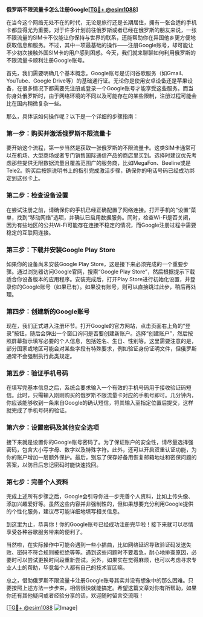 **俄罗斯不限流量卡怎么注册Google[[TG💪+ @esim1088](https://t.me/s/esim1088)]**

在当今这个网络无处不在的时代，无论是旅行还是长期居住，拥有一张合适的手机卡都显得尤为重要。对于许多计划前往俄罗斯或者已经在俄罗斯的朋友来说，一张不限流量的SIM卡不仅能让你保持与世界的联系，还能帮助你在异国他乡更方便地获取信息和服务。不过，其中一项最基础的操作——注册Google账号，却可能让不少初次接触外国SIM卡的用户感到困惑。今天，我们就来聊聊如何利用俄罗斯的不限流量卡顺利注册Google账号。

首先，我们需要明确几个基本概念。Google账号是访问谷歌服务（如Gmail、YouTube、Google Drive等）的基础通行证。无论你是使用安卓设备还是苹果设备，在很多情况下都需要先注册或登录一个Google账号才能享受这些服务。而当你身处俄罗斯时，由于网络环境的不同以及可能存在的某些限制，注册过程可能会比在国内稍微复杂一些。

那么，具体该如何操作呢？以下是一个详细的步骤指南：

### 第一步：购买并激活俄罗斯不限流量卡

要开始这个流程，第一步当然是获取一张俄罗斯的不限流量卡。这类SIM卡通常可以在机场、大型商场或者专门销售国际通信产品的商店里买到。选择时建议优先考虑那些提供无限数据流量且覆盖范围广的服务商，比如MegaFon、Beeline或是Tele2。购买后按照说明书上的指引完成激活步骤，确保你的电话号码已经成功绑定到这张卡上。

### 第二步：检查设备设置

在尝试注册之前，请确保你的手机已经正确配置了网络连接。打开手机的“设置”菜单，找到“移动网络”选项，并确认已启用数据服务。同时，检查Wi-Fi是否关闭，因为有些地区的公共Wi-Fi可能存在连接不稳定的情况，而Google注册过程中需要稳定的互联网连接。

### 第三步：下载并安装Google Play Store

如果你的设备尚未安装Google Play Store，这是接下来必须完成的一个重要步骤。通过浏览器访问Google官网，搜索“Google Play Store”，然后根据提示下载适合你设备版本的应用程序。安装完成后，打开Play Store进行初始化设置，并登录你的Google账号（如果已有）。如果没有账号，则可以直接跳过此步，稍后再处理。

### 第四步：创建新的Google账号

现在，我们正式进入注册环节。打开Google的官方网站，点击页面右上角的“登录”按钮，随后会弹出一个窗口询问是否要创建新账户。选择“创建账户”，然后按照屏幕指示填写必要的个人信息，包括姓名、生日、性别等。这里需要注意的是，部分国家或地区可能会对某些字段有特殊要求，例如验证身份证明文件，但俄罗斯通常不会强制执行此类规定。

### 第五步：验证手机号码

在填写完基本信息之后，系统会要求输入一个有效的手机号码用于接收验证码短信。此时，只需输入刚刚购买的俄罗斯不限流量卡对应的手机号即可。几分钟内，你应该能够收到一条来自Google的确认短信，将其输入至指定位置后提交，这样就完成了手机号码的验证。

### 第六步：设置密码及其他安全选项

接下来就是设置你的Google账号密码了。为了保证账户的安全性，请尽量选择强密码，包含大小写字母、数字以及特殊字符。此外，还可以开启双重认证功能，为你的账户增加一层额外保护。最后，别忘了保存好备用恢复邮箱地址和密保问题的答案，以防日后忘记密码时能快速找回。

### 第七步：完善个人资料

完成上述所有步骤之后，Google会引导你进一步完善个人资料，比如上传头像、添加兴趣爱好等。虽然这些内容并非强制性的，但如果想要充分利用Google提供的个性化服务，建议尽可能详细地填写相关信息。

到这里为止，恭喜你！你的Google账号已经成功注册完毕啦！接下来就可以尽情享受各种谷歌服务带来的便利了。

当然啦，在实际操作中可能会遇到一些小插曲，比如网络延迟导致验证码发送失败、密码不符合规则被拒绝等等。遇到这些问题时不要着急，耐心地排查原因，必要时可以尝试更换时间段重新尝试。另外，如果实在觉得麻烦，也可以考虑寻求专业人士的帮助，毕竟每个人都有自己的技术盲区嘛。

总之，借助俄罗斯不限流量卡注册Google账号其实并没有想象中的那么困难。只要按照上述方法一步步来，相信很快就能搞定。希望这篇文章对你有所帮助，如果你还有其他疑问或者经验分享的话，欢迎随时留言交流哦！

[[TG💪+ @esim1088](https://t.me/s/esim1088) ![Image](https://i.postimg.cc/4NQfJmqS/Snipaste-2025-05-13-00-14-12.png)]
